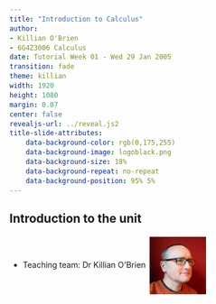 ```yaml
---
title: "Introduction to Calculus"
author:
- Killian O'Brien
- 6G4Z3006 Calculus
date: Tutorial Week 01 - Wed 29 Jan 2005
transition: fade
theme: killian
width: 1920
height: 1080
margin: 0.07
center: false
revealjs-url: ../reveal.js2
title-slide-attributes:
    data-background-color: rgb(0,175,255)	
    data-background-image: logoblack.png
    data-background-size: 18%
    data-background-repeat: no-repeat
    data-background-position: 95% 5%	
---
```


## Introduction to the unit

* Teaching team: Dr Killian O'Brien <img src="./images/mee.jpg" alt="Smiley face" style="vertical-align:middle;padding:3px;width:100px;"> 